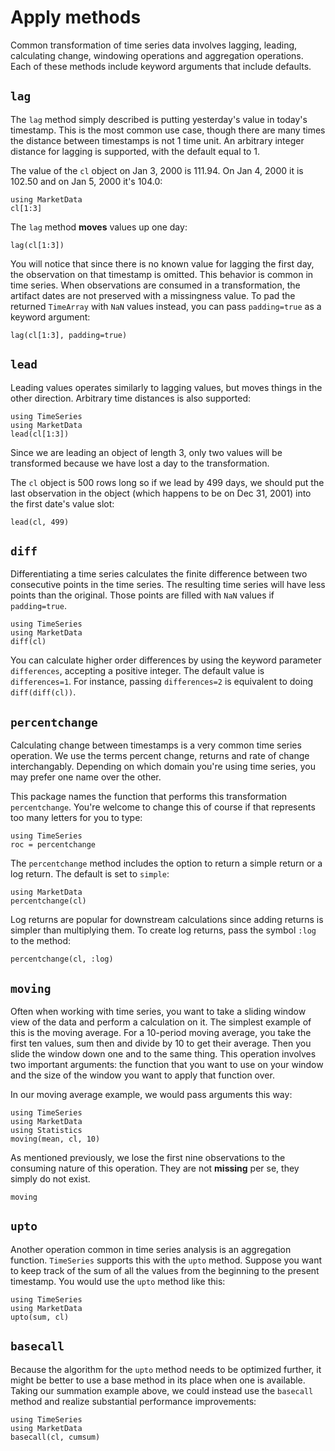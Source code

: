 # Apply methods

Common transformation of time series data involves lagging, leading,
calculating change, windowing operations and aggregation operations.
Each of these methods include keyword arguments that include defaults.

## `lag`

The `lag` method simply described is putting yesterday's value in
today's timestamp. This is the most common use case, though there are
many times the distance between timestamps is not 1 time unit. An
arbitrary integer distance for lagging is supported, with the default
equal to 1.

The value of the `cl` object on Jan 3, 2000 is 111.94. On Jan 4, 2000 it
is 102.50 and on Jan 5, 2000 it's 104.0:

```@repl lag
using MarketData
cl[1:3]
```

The `lag` method **moves** values up one day:

```@repl lag
lag(cl[1:3])
```

You will notice that since there is no known value for lagging the first
day, the observation on that timestamp is omitted. This behavior is
common in time series. When observations are consumed in a
transformation, the artifact dates are not preserved with a missingness
value. To pad the returned `TimeArray` with `NaN` values instead, you can
pass `padding=true` as a keyword argument:

```@repl lag
lag(cl[1:3], padding=true)
```

## `lead`

Leading values operates similarly to lagging values, but moves things in
the other direction. Arbitrary time distances is also supported:

```@repl lead
using TimeSeries
using MarketData
lead(cl[1:3])
```

Since we are leading an object of length 3, only two values will be
transformed because we have lost a day to the transformation.

The `cl` object is 500 rows long so if we lead by 499 days, we should
put the last observation in the object (which happens to be on Dec 31, 2001)
into the first date's value slot:

```@repl lead
lead(cl, 499)
```

## `diff`

Differentiating a time series calculates the finite difference between
two consecutive points in the time series. The resulting time series
will have less points than the original. Those points are filled with
`NaN` values if `padding=true`.

```@repl diff
using TimeSeries
using MarketData
diff(cl)
```

You can calculate higher order differences by using the keyword
parameter `differences`, accepting a positive integer. The default
value is `differences=1`. For instance, passing `differences=2` is
equivalent to doing `diff(diff(cl))`.

## `percentchange`

Calculating change between timestamps is a very common time series
operation. We use the terms percent change, returns and rate of change
interchangably. Depending on which domain you're using time series, you
may prefer one name over the other.

This package names the function that performs this transformation
`percentchange`. You're welcome to change this of course if that
represents too many letters for you to type:

```@repl percentchange
using TimeSeries
roc = percentchange
```

The `percentchange` method includes the option to return a simple return
or a log return. The default is set to `simple`:

```@repl percentchange
using MarketData
percentchange(cl)
```

Log returns are popular for downstream calculations since adding returns
is simpler than multiplying them. To create log returns, pass the symbol
`:log` to the method:

```@repl percentchange
percentchange(cl, :log)
```

## `moving`

Often when working with time series, you want to take a sliding window
view of the data and perform a calculation on it. The simplest example
of this is the moving average. For a 10-period moving average, you take
the first ten values, sum then and divide by 10 to get their average.
Then you slide the window down one and to the same thing. This operation
involves two important arguments: the function that you want to use on
your window and the size of the window you want to apply that function
over.

In our moving average example, we would pass arguments this way:

```@repl
using TimeSeries
using MarketData
using Statistics
moving(mean, cl, 10)
```

As mentioned previously, we lose the first nine observations to the
consuming nature of this operation. They are not **missing** per se,
they simply do not exist.

```@docs
moving
```

## `upto`

Another operation common in time series analysis is an aggregation
function. `TimeSeries` supports this with the `upto` method. Suppose you
want to keep track of the sum of all the values from the beginning to
the present timestamp. You would use the `upto` method like this:

```@repl
using TimeSeries
using MarketData
upto(sum, cl)
```

## `basecall`

Because the algorithm for the `upto` method needs to be
optimized further, it might be better to use a base method in its place
when one is available. Taking our summation example above, we could
instead use the `basecall` method and realize substantial performance
improvements:

```@repl
using TimeSeries
using MarketData
basecall(cl, cumsum)
```
